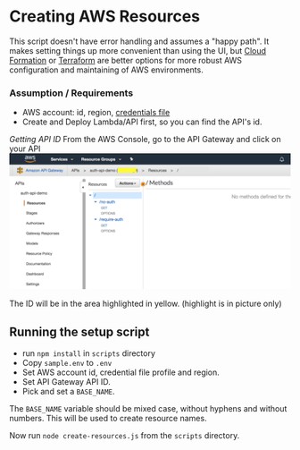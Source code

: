 # Creating AWS Resources

This script doesn't have error handling and assumes a "happy path". It makes setting things up more convenient than
using the UI, but [Cloud Formation](https://aws.amazon.com/cloudformation/) or [Terraform](https://www.terraform.io/)
are better options for more robust AWS configuration and maintaining of AWS environments.

### Assumption / Requirements
* AWS account: id, region, [credentials file](https://docs.aws.amazon.com/cli/latest/userguide/cli-multiple-profiles.html)
* Create and Deploy Lambda/API first, so you can find the API's id.

*Getting API ID*
From the AWS Console, go to the API Gateway and click on your API
![](./api-gateway-api-id.png)

The ID will be in the area highlighted in yellow. (highlight is in picture only)

## Running the setup script

* run `npm install` in `scripts` directory
* Copy `sample.env` to `.env`
* Set AWS account id, credential file profile and region.
* Set API Gateway API ID.
* Pick and set a `BASE_NAME`.

The `BASE_NAME` variable should be mixed case, without hyphens and without numbers. This will be used to create resource names.

Now run `node create-resources.js` from the `scripts` directory.